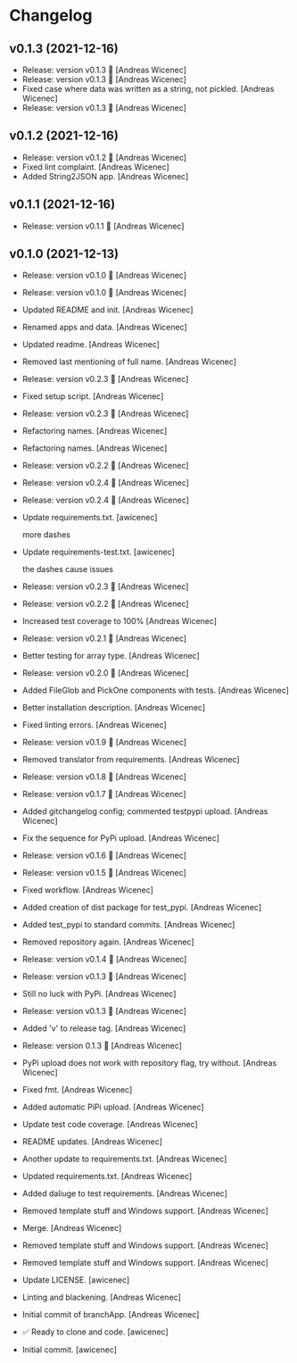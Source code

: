 Changelog
=========


v0.1.3 (2021-12-16)
-------------------
- Release: version v0.1.3 🚀 [Andreas Wicenec]
- Release: version v0.1.3 🚀 [Andreas Wicenec]
- Fixed case where data was written as a string, not pickled. [Andreas
  Wicenec]
- Release: version v0.1.3 🚀 [Andreas Wicenec]


v0.1.2 (2021-12-16)
-------------------
- Release: version v0.1.2 🚀 [Andreas Wicenec]
- Fixed lint complaint. [Andreas Wicenec]
- Added String2JSON app. [Andreas Wicenec]


v0.1.1 (2021-12-16)
-------------------
- Release: version v0.1.1 🚀 [Andreas Wicenec]


v0.1.0 (2021-12-13)
-------------------
- Release: version v0.1.0 🚀 [Andreas Wicenec]
- Release: version v0.1.0 🚀 [Andreas Wicenec]
- Updated README and init. [Andreas Wicenec]
- Renamed apps and data. [Andreas Wicenec]
- Updated readme. [Andreas Wicenec]
- Removed last mentioning of full name. [Andreas Wicenec]
- Release: version v0.2.3 🚀 [Andreas Wicenec]
- Fixed setup script. [Andreas Wicenec]
- Release: version v0.2.3 🚀 [Andreas Wicenec]
- Refactoring names. [Andreas Wicenec]
- Refactoring names. [Andreas Wicenec]
- Release: version v0.2.2 🚀 [Andreas Wicenec]
- Release: version v0.2.4 🚀 [Andreas Wicenec]
- Release: version v0.2.4 🚀 [Andreas Wicenec]
- Update requirements.txt. [awicenec]

  more dashes
- Update requirements-test.txt. [awicenec]

  the dashes cause issues
- Release: version v0.2.3 🚀 [Andreas Wicenec]
- Release: version v0.2.2 🚀 [Andreas Wicenec]
- Increased test coverage to 100% [Andreas Wicenec]
- Release: version v0.2.1 🚀 [Andreas Wicenec]
- Better testing for array type. [Andreas Wicenec]
- Release: version v0.2.0 🚀 [Andreas Wicenec]
- Added FileGlob and PickOne components with tests. [Andreas Wicenec]
- Better installation description. [Andreas Wicenec]
- Fixed linting errors. [Andreas Wicenec]
- Release: version v0.1.9 🚀 [Andreas Wicenec]
- Removed translator from requirements. [Andreas Wicenec]
- Release: version v0.1.8 🚀 [Andreas Wicenec]
- Release: version v0.1.7 🚀 [Andreas Wicenec]
- Added gitchangelog config; commented testpypi upload. [Andreas
  Wicenec]
- Fix the sequence for PyPi upload. [Andreas Wicenec]
- Release: version v0.1.6 🚀 [Andreas Wicenec]
- Release: version v0.1.5 🚀 [Andreas Wicenec]
- Fixed workflow. [Andreas Wicenec]
- Added creation of dist package for test_pypi. [Andreas Wicenec]
- Added test_pypi to standard commits. [Andreas Wicenec]
- Removed repository again. [Andreas Wicenec]
- Release: version v0.1.4 🚀 [Andreas Wicenec]
- Release: version v0.1.3 🚀 [Andreas Wicenec]
- Still no luck with PyPi. [Andreas Wicenec]
- Release: version v0.1.3 🚀 [Andreas Wicenec]
- Added 'v' to release tag. [Andreas Wicenec]
- Release: version 0.1.3 🚀 [Andreas Wicenec]
- PyPi upload does not work with repository flag, try without. [Andreas
  Wicenec]
- Fixed fmt. [Andreas Wicenec]
- Added automatic PiPi upload. [Andreas Wicenec]
- Update test code coverage. [Andreas Wicenec]
- README updates. [Andreas Wicenec]
- Another update to requirements.txt. [Andreas Wicenec]
- Updated requirements.txt. [Andreas Wicenec]
- Added daliuge to test requirements. [Andreas Wicenec]
- Removed template stuff and Windows support. [Andreas Wicenec]
- Merge. [Andreas Wicenec]
- Removed template stuff and Windows support. [Andreas Wicenec]
- Removed template stuff and Windows support. [Andreas Wicenec]
- Update LICENSE. [awicenec]
- Linting and blackening. [Andreas Wicenec]
- Initial commit of branchApp. [Andreas Wicenec]
- ✅ Ready to clone and code. [awicenec]
- Initial commit. [awicenec]


